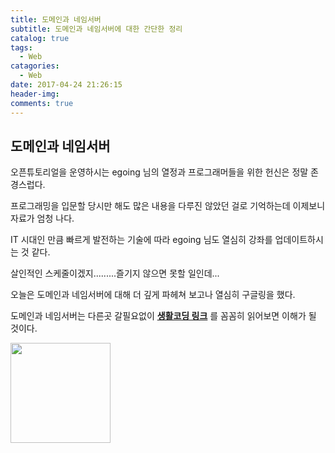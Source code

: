 ```yaml
---
title: 도메인과 네임서버
subtitle: 도메인과 네임서버에 대한 간단한 정리
catalog: true
tags:
  - Web
catagories:
  - Web
date: 2017-04-24 21:26:15
header-img:
comments: true
---
```


## 도메인과 네임서버

오픈튜토리얼을 운영하시는 egoing 님의 열정과 프로그래머들을 위한 헌신은 정말 존경스럽다.

프로그래밍을 입문할 당시만 해도 많은 내용을 다루진 않았던 걸로 기억하는데 이제보니 자료가 엄청 나다.

IT 시대인 만큼 빠르게 발전하는 기술에 따라 egoing 님도 열심히 강좌를 업데이트하시는 것 같다.

살인적인 스케줄이겠지.........즐기지 않으면 못할 일인데...

오늘은 도메인과 네임서버에 대해 더 깊게 파헤쳐 보고나 열심히 구글링을 했다.

도메인과 네임서버는 다른곳 갈필요없이 **[생활코딩 링크](https://opentutorials.org/course/559/2802)** 를 꼼꼼히 읽어보면 이해가 될 것이다.

<img src="https://user-images.githubusercontent.com/20435620/29659371-fbb960fc-88f8-11e7-9c6a-23b8e0ff2502.PNG" data-canonical-src="https://gyazo.com/eb5c5741b6a9a16c692170a41a49c858.png" align="center" width="160" height="160" />

